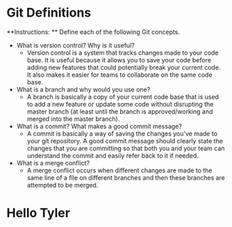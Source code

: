 # Git Definitions

**Instructions: ** Define each of the following Git concepts.

* What is version control?  Why is it useful?
    - Version control is a system that tracks changes made to your code base. It is useful because it allows you to save your code before adding new features that could potentially break your current code. It also makes it easier for teams to collaborate on the same code base.
* What is a branch and why would you use one?
    - A branch is basically a copy of your current code base that is used to add a new feature or update some code without disrupting the master branch (at least until the branch is approved/working and merged into the master branch).
* What is a commit? What makes a good commit message?
    - A commit is basically a way of saving the changes you've made to your git repository. A good commit message should clearly state the changes that you are committing so that both you and your team can understand the commit and easily refer back to it if needed.
* What is a merge conflict?
    - A merge conflict occurs when different changes are made to the same line of a file on different branches and then these branches are attempted to be merged. 

# Hello Tyler
